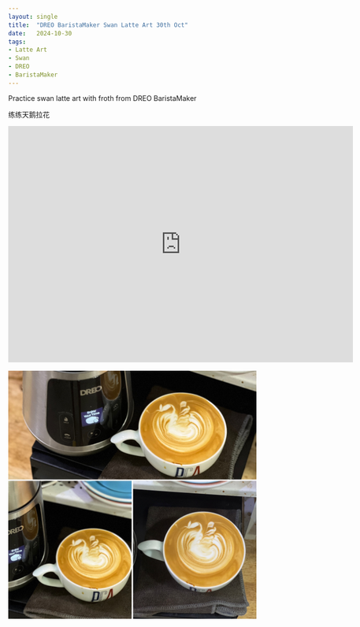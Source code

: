 ```yaml
---
layout: single
title:  "DREO BaristaMaker Swan Latte Art 30th Oct"
date:   2024-10-30
tags:
- Latte Art
- Swan
- DREO
- BaristaMaker
---
```



Practice swan latte art with froth from DREO BaristaMaker

练练天鹅拉花



<div class="embed-container">
  <iframe
      src="https://www.youtube.com/embed/IQ4AdoEx45M"
      width="700"
      height="480"
      frameborder="0"
      allowfullscreen="true">
  </iframe>
</div>


![](/assets/img/2024/10/30/DAF30E7B-575C-4037-A1E2-118398DC1EE6.JPG)

